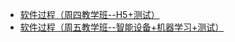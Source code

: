 - [软件过程（周四教学班--H5+测试）](https://github.com/onest-qile/Software-Process/tree/master/%E8%BD%AF%E4%BB%B6%E8%BF%87%E7%A8%8B%EF%BC%88%E5%91%A8%E5%9B%9B%E6%95%99%E5%AD%A6%E7%8F%AD--H5%2B%E6%B5%8B%E8%AF%95%EF%BC%89)
- [软件过程（周五教学班--智能设备+机器学习+测试）](https://github.com/onest-qile/Software-Process/tree/master/%E8%BD%AF%E4%BB%B6%E8%BF%87%E7%A8%8B%EF%BC%88%E5%91%A8%E4%BA%94%E6%95%99%E5%AD%A6%E7%8F%AD--%E6%99%BA%E8%83%BD%E8%AE%BE%E5%A4%87%2B%E6%9C%BA%E5%99%A8%E5%AD%A6%E4%B9%A0%2B%E6%B5%8B%E8%AF%95%EF%BC%89)